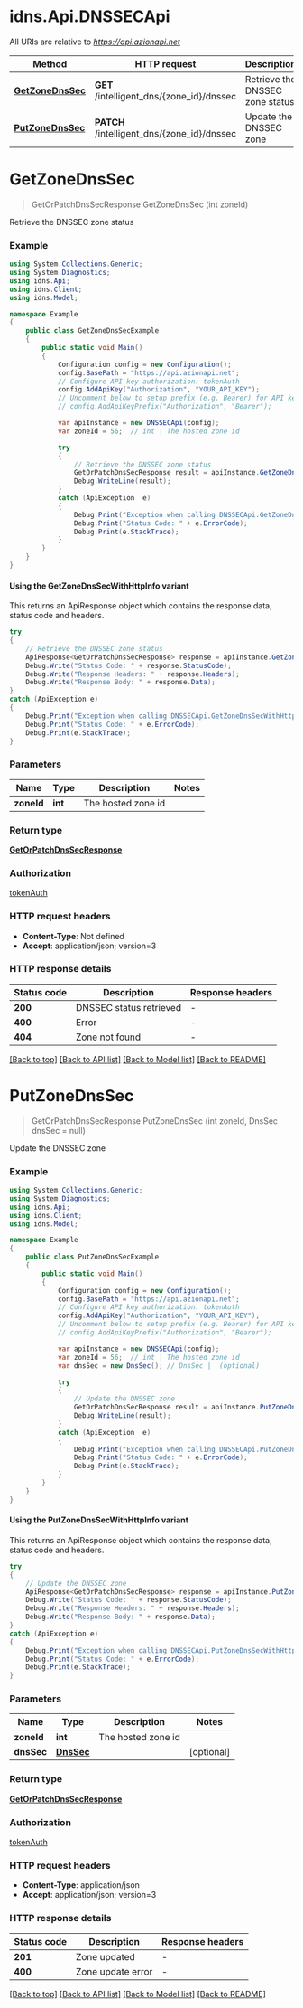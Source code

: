 # idns.Api.DNSSECApi

All URIs are relative to *https://api.azionapi.net*

| Method | HTTP request | Description |
|--------|--------------|-------------|
| [**GetZoneDnsSec**](DNSSECApi.md#getzonednssec) | **GET** /intelligent_dns/{zone_id}/dnssec | Retrieve the DNSSEC zone status |
| [**PutZoneDnsSec**](DNSSECApi.md#putzonednssec) | **PATCH** /intelligent_dns/{zone_id}/dnssec | Update the DNSSEC zone |

<a id="getzonednssec"></a>
# **GetZoneDnsSec**
> GetOrPatchDnsSecResponse GetZoneDnsSec (int zoneId)

Retrieve the DNSSEC zone status

### Example
```csharp
using System.Collections.Generic;
using System.Diagnostics;
using idns.Api;
using idns.Client;
using idns.Model;

namespace Example
{
    public class GetZoneDnsSecExample
    {
        public static void Main()
        {
            Configuration config = new Configuration();
            config.BasePath = "https://api.azionapi.net";
            // Configure API key authorization: tokenAuth
            config.AddApiKey("Authorization", "YOUR_API_KEY");
            // Uncomment below to setup prefix (e.g. Bearer) for API key, if needed
            // config.AddApiKeyPrefix("Authorization", "Bearer");

            var apiInstance = new DNSSECApi(config);
            var zoneId = 56;  // int | The hosted zone id

            try
            {
                // Retrieve the DNSSEC zone status
                GetOrPatchDnsSecResponse result = apiInstance.GetZoneDnsSec(zoneId);
                Debug.WriteLine(result);
            }
            catch (ApiException  e)
            {
                Debug.Print("Exception when calling DNSSECApi.GetZoneDnsSec: " + e.Message);
                Debug.Print("Status Code: " + e.ErrorCode);
                Debug.Print(e.StackTrace);
            }
        }
    }
}
```

#### Using the GetZoneDnsSecWithHttpInfo variant
This returns an ApiResponse object which contains the response data, status code and headers.

```csharp
try
{
    // Retrieve the DNSSEC zone status
    ApiResponse<GetOrPatchDnsSecResponse> response = apiInstance.GetZoneDnsSecWithHttpInfo(zoneId);
    Debug.Write("Status Code: " + response.StatusCode);
    Debug.Write("Response Headers: " + response.Headers);
    Debug.Write("Response Body: " + response.Data);
}
catch (ApiException e)
{
    Debug.Print("Exception when calling DNSSECApi.GetZoneDnsSecWithHttpInfo: " + e.Message);
    Debug.Print("Status Code: " + e.ErrorCode);
    Debug.Print(e.StackTrace);
}
```

### Parameters

| Name | Type | Description | Notes |
|------|------|-------------|-------|
| **zoneId** | **int** | The hosted zone id |  |

### Return type

[**GetOrPatchDnsSecResponse**](GetOrPatchDnsSecResponse.md)

### Authorization

[tokenAuth](../README.md#tokenAuth)

### HTTP request headers

 - **Content-Type**: Not defined
 - **Accept**: application/json; version=3


### HTTP response details
| Status code | Description | Response headers |
|-------------|-------------|------------------|
| **200** | DNSSEC status retrieved |  -  |
| **400** | Error |  -  |
| **404** | Zone not found |  -  |

[[Back to top]](#) [[Back to API list]](../README.md#documentation-for-api-endpoints) [[Back to Model list]](../README.md#documentation-for-models) [[Back to README]](../README.md)

<a id="putzonednssec"></a>
# **PutZoneDnsSec**
> GetOrPatchDnsSecResponse PutZoneDnsSec (int zoneId, DnsSec dnsSec = null)

Update the DNSSEC zone

### Example
```csharp
using System.Collections.Generic;
using System.Diagnostics;
using idns.Api;
using idns.Client;
using idns.Model;

namespace Example
{
    public class PutZoneDnsSecExample
    {
        public static void Main()
        {
            Configuration config = new Configuration();
            config.BasePath = "https://api.azionapi.net";
            // Configure API key authorization: tokenAuth
            config.AddApiKey("Authorization", "YOUR_API_KEY");
            // Uncomment below to setup prefix (e.g. Bearer) for API key, if needed
            // config.AddApiKeyPrefix("Authorization", "Bearer");

            var apiInstance = new DNSSECApi(config);
            var zoneId = 56;  // int | The hosted zone id
            var dnsSec = new DnsSec(); // DnsSec |  (optional) 

            try
            {
                // Update the DNSSEC zone
                GetOrPatchDnsSecResponse result = apiInstance.PutZoneDnsSec(zoneId, dnsSec);
                Debug.WriteLine(result);
            }
            catch (ApiException  e)
            {
                Debug.Print("Exception when calling DNSSECApi.PutZoneDnsSec: " + e.Message);
                Debug.Print("Status Code: " + e.ErrorCode);
                Debug.Print(e.StackTrace);
            }
        }
    }
}
```

#### Using the PutZoneDnsSecWithHttpInfo variant
This returns an ApiResponse object which contains the response data, status code and headers.

```csharp
try
{
    // Update the DNSSEC zone
    ApiResponse<GetOrPatchDnsSecResponse> response = apiInstance.PutZoneDnsSecWithHttpInfo(zoneId, dnsSec);
    Debug.Write("Status Code: " + response.StatusCode);
    Debug.Write("Response Headers: " + response.Headers);
    Debug.Write("Response Body: " + response.Data);
}
catch (ApiException e)
{
    Debug.Print("Exception when calling DNSSECApi.PutZoneDnsSecWithHttpInfo: " + e.Message);
    Debug.Print("Status Code: " + e.ErrorCode);
    Debug.Print(e.StackTrace);
}
```

### Parameters

| Name | Type | Description | Notes |
|------|------|-------------|-------|
| **zoneId** | **int** | The hosted zone id |  |
| **dnsSec** | [**DnsSec**](DnsSec.md) |  | [optional]  |

### Return type

[**GetOrPatchDnsSecResponse**](GetOrPatchDnsSecResponse.md)

### Authorization

[tokenAuth](../README.md#tokenAuth)

### HTTP request headers

 - **Content-Type**: application/json
 - **Accept**: application/json; version=3


### HTTP response details
| Status code | Description | Response headers |
|-------------|-------------|------------------|
| **201** | Zone updated |  -  |
| **400** | Zone update error |  -  |

[[Back to top]](#) [[Back to API list]](../README.md#documentation-for-api-endpoints) [[Back to Model list]](../README.md#documentation-for-models) [[Back to README]](../README.md)

